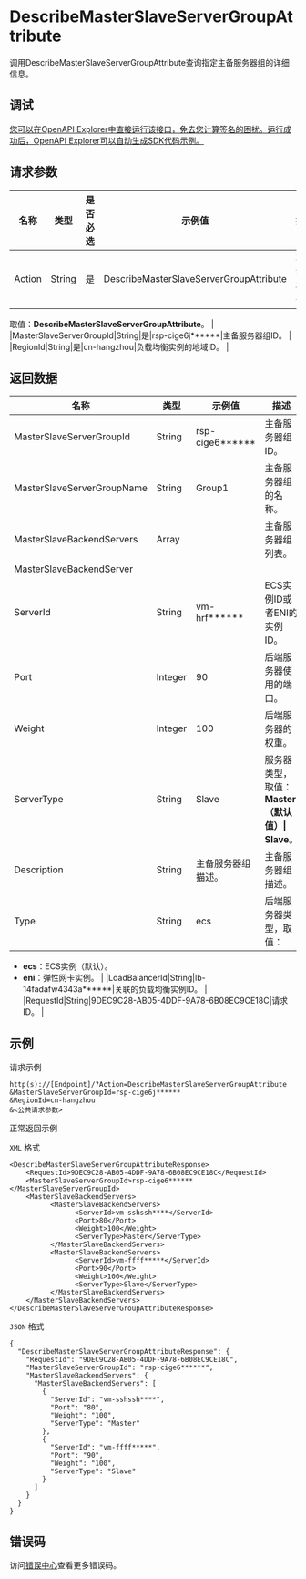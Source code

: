 # DescribeMasterSlaveServerGroupAttribute

调用DescribeMasterSlaveServerGroupAttribute查询指定主备服务器组的详细信息。

## 调试

[您可以在OpenAPI Explorer中直接运行该接口，免去您计算签名的困扰。运行成功后，OpenAPI Explorer可以自动生成SDK代码示例。](https://api.aliyun.com/#product=Slb&api=DescribeMasterSlaveServerGroupAttribute&type=RPC&version=2014-05-15)

## 请求参数

|名称|类型|是否必选|示例值|描述|
|--|--|----|---|--|
|Action|String|是|DescribeMasterSlaveServerGroupAttribute|要执行的操作。

 取值：**DescribeMasterSlaveServerGroupAttribute**。 |
|MasterSlaveServerGroupId|String|是|rsp-cige6j\*\*\*\*\*\*|主备服务器组ID。 |
|RegionId|String|是|cn-hangzhou|负载均衡实例的地域ID。 |

## 返回数据

|名称|类型|示例值|描述|
|--|--|---|--|
|MasterSlaveServerGroupId|String|rsp-cige6\*\*\*\*\*\*|主备服务器组ID。 |
|MasterSlaveServerGroupName|String|Group1|主备服务器组的名称。 |
|MasterSlaveBackendServers|Array| |主备服务器组列表。 |
|MasterSlaveBackendServer| | | |
|ServerId|String|vm-hrf\*\*\*\*\*\*|ECS实例ID或者ENI的实例ID。 |
|Port|Integer|90|后端服务器使用的端口。 |
|Weight|Integer|100|后端服务器的权重。 |
|ServerType|String|Slave|服务器类型，取值：**Master（默认值）\| Slave**。 |
|Description|String|主备服务器组描述。|主备服务器组描述。 |
|Type|String|ecs|后端服务器类型，取值：

 -   **ecs**：ECS实例（默认）。
-   **eni**：弹性网卡实例。 |
|LoadBalancerId|String|lb-14fadafw4343a\*\*\*\*\*\*|关联的负载均衡实例ID。 |
|RequestId|String|9DEC9C28-AB05-4DDF-9A78-6B08EC9CE18C|请求ID。 |

## 示例

请求示例

```
http(s)://[Endpoint]/?Action=DescribeMasterSlaveServerGroupAttribute
&MasterSlaveServerGroupId=rsp-cige6j******
&RegionId=cn-hangzhou
&<公共请求参数>
```

正常返回示例

`XML` 格式

```
<DescribeMasterSlaveServerGroupAttributeResponse>
    <RequestId>9DEC9C28-AB05-4DDF-9A78-6B08EC9CE18C</RequestId>
    <MasterSlaveServerGroupId>rsp-cige6******</MasterSlaveServerGroupId>
    <MasterSlaveBackendServers>
          <MasterSlaveBackendServers>
                <ServerId>vm-sshssh****</ServerId>
                <Port>80</Port>
                <Weight>100</Weight>
                <ServerType>Master</ServerType>
          </MasterSlaveBackendServers>
          <MasterSlaveBackendServers>
                <ServerId>vm-ffff*****</ServerId>
                <Port>90</Port>
                <Weight>100</Weight>
                <ServerType>Slave</ServerType>
          </MasterSlaveBackendServers>
    </MasterSlaveBackendServers>
</DescribeMasterSlaveServerGroupAttributeResponse>
```

`JSON` 格式

```
{
  "DescribeMasterSlaveServerGroupAttributeResponse": {
    "RequestId": "9DEC9C28-AB05-4DDF-9A78-6B08EC9CE18C",
    "MasterSlaveServerGroupId": "rsp-cige6******",
    "MasterSlaveBackendServers": {
      "MasterSlaveBackendServers": [
        {
          "ServerId": "vm-sshssh****",
          "Port": "80",
          "Weight": "100",
          "ServerType": "Master"
        },
        {
          "ServerId": "vm-ffff*****",
          "Port": "90",
          "Weight": "100",
          "ServerType": "Slave"
        }
      ]
    }
  }
}
```

## 错误码

访问[错误中心](https://error-center.aliyun.com/status/product/Slb)查看更多错误码。

